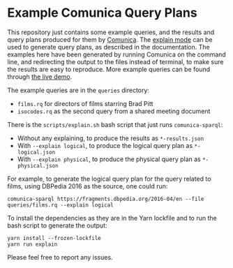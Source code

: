 # Example Comunica Query Plans

This repository just contains some example queries, and the results and query plans produced for them by [Comunica](https://github.com/comunica/comunica). The [explain mode](https://comunica.dev/docs/query/advanced/explain/) can be used to generate query plans, as described in the documentation. The examples here have been generated by running Comunica on the command line, and redirecting the output to the files instead of terminal, to make sure the results are easy to reproduce. More example queries can be found through [the live demo](https://query.linkeddatafragments.org/).

The example queries are in the `queries` directory:

* `films.rq` for directors of films starring Brad Pitt
* `isocodes.rq` as the second query from a shared meeting document

There is the `scripts/explain.sh` bash script that just runs `comunica-sparql`:

* Without any explaining, to produce the results as `*-results.json`
* With `--explain logical`, to produce the logical query plan as `*-logical.json`
* With `--explain physical`, to produce the physical query plan as `*-physical.json`

For example, to generate the logical query plan for the query related to films, using DBPedia 2016 as the source, one could run:

```
comunica-sparql https://fragments.dbpedia.org/2016-04/en --file queries/films.rq --explain logical
```

To install the dependencies as they are in the Yarn lockfile and to run the bash script to generate the output:

```
yarn install --frozen-lockfile
yarn run explain
```

Please feel free to report any issues.
